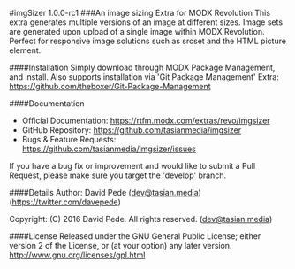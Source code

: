 #imgSizer 1.0.0-rc1
###An image sizing Extra for MODX Revolution
This extra generates multiple versions of an image at different sizes. Image sets are generated upon upload of a single image within MODX Revolution. Perfect for responsive image solutions such as srcset and the HTML picture element.

####Installation
Simply download through MODX Package Management, and install.
Also supports installation via 'Git Package Management' Extra: https://github.com/theboxer/Git-Package-Management

####Documentation
- Official Documentation: https://rtfm.modx.com/extras/revo/imgsizer
- GitHub Repository: https://github.com/tasianmedia/imgsizer
- Bugs & Feature Requests: https://github.com/tasianmedia/imgsizer/issues

If you have a bug fix or improvement and would like to submit a Pull Request, please make sure you target the 'develop' branch.

####Details
Author: David Pede (dev@tasian.media) (https://twitter.com/davepede)

Copyright: (C) 2016 David Pede. All rights reserved. (dev@tasian.media)

####License
Released under the GNU General Public License; either version 2 of the License, or (at your option) any later version.
http://www.gnu.org/licenses/gpl.html